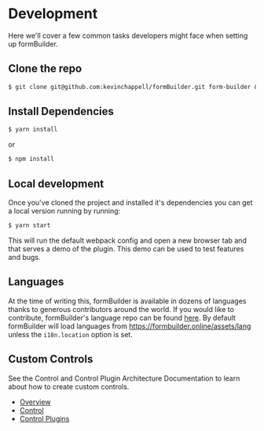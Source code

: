 # Development

Here we'll cover a few common tasks developers might face when setting up formBuilder.

## Clone the repo
```bash
$ git clone git@github.com:kevinchappell/formBuilder.git form-builder && cd form-builder
```

## Install Dependencies
```bash
$ yarn install
```
or
```bash
$ npm install
```

## Local development
Once you've cloned the project and installed it's dependencies you can get a local version running by running:
```bash
$ yarn start
```

This will run the default webpack config and open a new browser tab and that serves a demo of the plugin. This demo can be used to test features and bugs.

## Languages
At the time of writing this, formBuilder is available in dozens of languages thanks to generous contributors around the world. If you would like to contribute, formBuilder's language repo can be found [here](https://github.com/kevinchappell/formBuilder-languages). By default formBuilder will load languages from https://formbuilder.online/assets/lang unless the `i18n.location` option is set.

## Custom Controls
See the Control and Control Plugin Architecture Documentation to learn about how to create custom controls.

 - [Overview](https://formbuilder.online/docs/formBuilder/overview/)
 - [Control](https://formbuilder.online/docs/formBuilder/controls/)
 - [Control Plugins](https://formbuilder.online/docs/formBuilder/control-plugins/)
